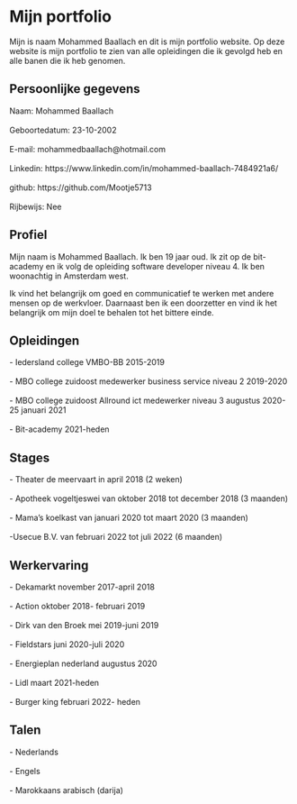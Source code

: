 <h1>Mijn portfolio</h1>
<p>Mijn is naam Mohammed Baallach en dit is mijn portfolio website.
Op deze website is mijn portfolio te zien van alle opleidingen die ik gevolgd heb en alle banen die ik heb genomen.
</p>

<h2>Persoonlijke gegevens</h2>
<p> Naam: Mohammed Baallach
<br>
<br>
Geboortedatum: 23-10-2002
<br>
<br>
E-mail: mohammedbaallach@hotmail.com
<br>
<br>
Linkedin: https://www.linkedin.com/in/mohammed-baallach-7484921a6/
<br>
<br>
github: https://github.com/Mootje5713
<br>
<br>
Rijbewijs: Nee
</p>
  
<h2>Profiel</h2>
<p>
Mijn naam is Mohammed Baallach. Ik ben 19 jaar oud. Ik zit op de bit-academy en ik volg de opleiding software developer niveau 4. Ik ben woonachtig in Amsterdam west.

Ik vind het belangrijk om goed en communicatief te werken met andere mensen op de werkvloer. Daarnaast ben ik een doorzetter en vind ik het belangrijk om mijn doel te behalen tot het bittere einde.
</p>

<h2>Opleidingen</h2>
  - Iedersland college VMBO-BB 2015-2019
  <br>
  <br>
  - MBO college zuidoost medewerker business service niveau 2 2019-2020
  <br>
  <br>
  - MBO college zuidoost Allround ict medewerker niveau 3 augustus 2020- 25 januari 2021
  <br>
  <br>
  - Bit-academy 2021-heden

<h2>Stages</h2>
  - Theater de meervaart in april 2018 (2 weken)
  <br>
  <br>
  - Apotheek vogeltjeswei van oktober 2018 tot december 2018 (3 maanden)
  <br>
  <br>
  - Mama’s koelkast van januari 2020 tot maart 2020 (3 maanden)
  <br>
  <br>
  -Usecue B.V. van februari 2022 tot juli 2022 (6 maanden)

<h2>Werkervaring</h2>
  - Dekamarkt november 2017-april 2018
  <br>
  <br>
  - Action oktober 2018- februari 2019
  <br>
  <br>
  - Dirk van den Broek mei 2019-juni 2019
  <br>
  <br>
  - Fieldstars juni 2020-juli 2020
  <br>
  <br>
  - Energieplan nederland augustus 2020
  <br>
  <br>
  - Lidl maart 2021-heden
  <br>
  <br>
  - Burger king februari 2022- heden

<h2>Talen</h2>
  - Nederlands
  <br>
  <br>
  - Engels
  <br>
  <br>
  - Marokkaans arabisch (darija)
